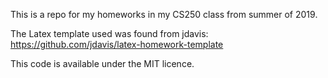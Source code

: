 This is a repo for my homeworks in my CS250 class from summer of 2019.

The Latex template used was found from jdavis: https://github.com/jdavis/latex-homework-template

This code is available under the MIT licence.
